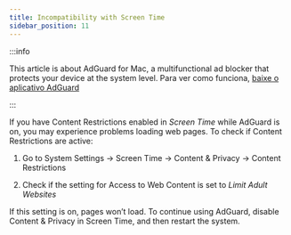 ```yaml
---
title: Incompatibility with Screen Time
sidebar_position: 11
---
```


:::info

This article is about AdGuard for Mac, a multifunctional ad blocker that protects your device at the system level. Para ver como funciona, [baixe o aplicativo AdGuard](https://agrd.io/download-kb-adblock)

:::

If you have Content Restrictions enabled in _Screen Time_ while AdGuard is on, you may experience problems loading web pages. To check if Content Restrictions are active:

1. Go to System Settings → Screen Time → Content & Privacy → Content Restrictions

2. Check if the setting for Access to Web Content is set to _Limit Adult Websites_

If this setting is on, pages won’t load. To continue using AdGuard, disable Content & Privacy in Screen Time, and then restart the system.
